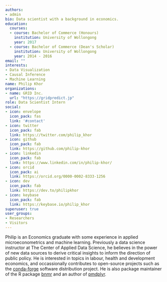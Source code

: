 ```yaml
---
authors:
- admin
bio: Data scientist with a background in economics. 
education:
  courses:
  - course: Bachelor of Commerce (Honours)
    institution: University of Wollongong
    year: 2017
  - course: Bachelor of Commerce (Dean's Scholar)
    institution: University of Wollongong
    year: 2014 - 2016
email: ""
interests:
- Data Visualization
- Causal Inference
- Machine Learning
name: Philip Khor
organizations:
- name: GRID Inc.
  url: "https://gridpredict.jp"
role: Data Scientist Intern
social:
- icon: envelope
  icon_pack: fas
  link: '#contact'
- icon: twitter
  icon_pack: fab
  link: https://twitter.com/philip_khor
- icon: github
  icon_pack: fab
  link: https://github.com/philip-khor
- icon: linkedin 
  icon_pack: fab
  link: https://www.linkedin.com/in/philip-khor/
- icon: orcid
  icon_pack: ai
  link: https://orcid.org/0000-0002-8333-1256
- icon: dev
  icon_pack: fab
  link: https://dev.to/philipkhor
- icon: keybase
  icon_pack: fab 
  link: https://keybase.io/philip_khor
superuser: true
user_groups:
- Researchers
- Visitors
---
```


Philip is an Economics graduate with some experience in applied microeconometrics and machine learning. Previously a data science instructor at The Center of Applied Data Science, he believes in the power of new data sources to derive critical insights to inform the direction of public policy. He is interested in topics in labour, health and development economics, and occassionally contributes to open-source projects such as the [conda-forge](https://conda-forge.org/) software distribution project. He is also package maintainer of the R package [bnmr](https://github.com/philip-khor/bnmr/) and an author of [pmdplyr](https://github.com/NickCH-K/pmdplyr).

